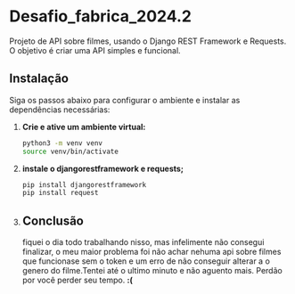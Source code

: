 # Desafio_fabrica_2024.2

Projeto de API sobre filmes, usando o Django REST Framework e Requests. O objetivo é criar uma API simples e funcional.

## Instalação

Siga os passos abaixo para configurar o ambiente e instalar as dependências necessárias:

1. **Crie e ative um ambiente virtual:**

   ```bash
   python3 -m venv venv
   source venv/bin/activate

2. **instale o djangorestframework e requests;**
   ```bash
   pip install djangorestframework
   pip install request

3. ## Conclusão
   fiquei o dia todo trabalhando nisso, mas infelimente não consegui finalizar, o meu maior problema foi não achar nehuma api sobre filmes que funcionase sem 
   o token e um erro de não conseguir alterar a o genero do filme.Tentei até o ultimo minuto e não aguento mais. Perdão por você perder seu tempo. **:(**